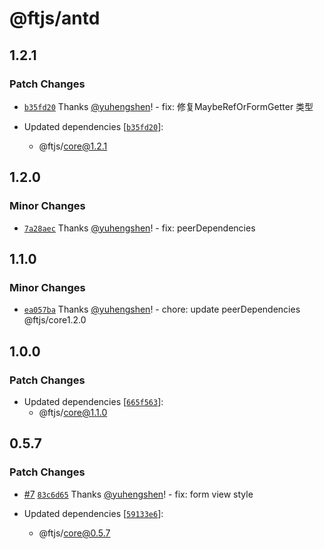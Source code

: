 # @ftjs/antd

## 1.2.1

### Patch Changes

- [`b35fd20`](https://github.com/yuhengshen/ftjs/commit/b35fd2021f0ebeb5a191b5adeadee81335b44381) Thanks [@yuhengshen](https://github.com/yuhengshen)! - fix: 修复MaybeRefOrFormGetter 类型

- Updated dependencies [[`b35fd20`](https://github.com/yuhengshen/ftjs/commit/b35fd2021f0ebeb5a191b5adeadee81335b44381)]:
  - @ftjs/core@1.2.1

## 1.2.0

### Minor Changes

- [`7a28aec`](https://github.com/yuhengshen/ftjs/commit/7a28aec78e2c27d88dbf97d859e2bae0e27cc1e2) Thanks [@yuhengshen](https://github.com/yuhengshen)! - fix: peerDependencies

## 1.1.0

### Minor Changes

- [`ea057ba`](https://github.com/yuhengshen/ftjs/commit/ea057ba95d0abe7e9bcc1b2e7ef0187e3cff3043) Thanks [@yuhengshen](https://github.com/yuhengshen)! - chore: update peerDependencies @ftjs/core1.2.0

## 1.0.0

### Patch Changes

- Updated dependencies [[`665f563`](https://github.com/yuhengshen/ftjs/commit/665f563d8f0e51644684650c7988771204527118)]:
  - @ftjs/core@1.1.0

## 0.5.7

### Patch Changes

- [#7](https://github.com/yuhengshen/ftjs/pull/7) [`83c6d65`](https://github.com/yuhengshen/ftjs/commit/83c6d65105fcc8597d307f7546b4e3cf3fa971e1) Thanks [@yuhengshen](https://github.com/yuhengshen)! - fix: form view style

- Updated dependencies [[`59133e6`](https://github.com/yuhengshen/ftjs/commit/59133e616f883eec3609d82a31c08f1582b5d82d)]:
  - @ftjs/core@0.5.7
